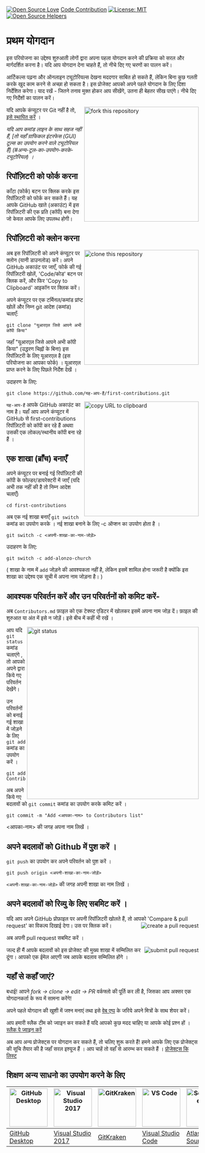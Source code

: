 ﻿[![Open Source Love](https://badges.frapsoft.com/os/v1/open-source.svg?v=103)](https://github.com/ellerbrock/open-source-badges/)
[Code Contribution](https://github.com/roshanjossey/code-contributions)
[![License: MIT](https://img.shields.io/badge/License-MIT-green.svg)](https://opensource.org/licenses/MIT)
[![Open Source Helpers](https://www.codetriage.com/roshanjossey/first-contributions/badges/users.svg)](https://www.codetriage.com/roshanjossey/first-contributions)
# प्रथम योगदान

इस परियोजना का उद्देश्य शुरुआती लोगों द्वारा अपना पहला योगदान करने की प्रक्रिया को सरल और मार्गदर्शित करना है। यदि आप योगदान देना चाहते हैं, तो नीचे दिए गए चरणों का पालन करें।

आर्टिकल्स पढ़ना और ऑनलाइन ट्यूटोरियल्स देखना मददगार साबित हो सकते हैं, लेकिन बिना कुछ गलती करके खुद काम करने से अच्छा हो सकता है। इस प्रोजेक्ट आपको अपने पहले योगदान के लिए दिशा निर्देशित करेगा। याद रखें - जितने तनाव मुक्त होकर आप सीखेंगे, उतना ही बेहतर सीख पाएंगे। नीचे दिए गए निर्देशों का पालन करें।

<img align="right" width="300" src="https://firstcontributions.github.io/assets/Readme/fork.png" alt="fork this repository" />

यदि आपके कंप्यूटर पर Git नहीं है तो, [इसे स्थापित करें](https://help.github.com/articles/set-up-git/) ।

_यदि आप कमांड लाइन के साथ सहज नहीं हैं, [तो यहाँ ग्राफिकल इंटरफेस (GUI) टूल्स का उपयोग करने वाले ट्यूटोरियल हैं] (#अन्य-टूल-का-उपयोग-करके-ट्यूटोरियल) ।_

## रिपॉज़िटरी को फोर्क करना

काँटा (फोर्क) बटन पर क्लिक करके इस रिपॉज़िटरी को फोर्क कर सकते हैं। यह आपके GitHub खाते (अकाउंट) में इस रिपॉज़िटरी की एक प्रति (कॉपी) बना देगा जो केवल आपके लिए उपलब्ध होगी।

## रिपॉज़िटरी को क्लोन करना

<img align="right" width="300" src="https://firstcontributions.github.io/assets/Readme/clone.png" alt="clone this repository" />

अब इस रिपॉज़िटरी को अपने कंप्यूटर पर क्लोन (यानी डाउनलोड) करें। अपने GitHub अकाउंट पर जाएँ, फोर्क की गई रिपॉज़िटरी खोलें, 'Code/कोड' बटन पर क्लिक करें, और फिर 'Copy to Clipboard' आइकॉन पर क्लिक करें।

अपने कंप्यूटर पर एक टर्मिनल/कमांड प्रांप्ट खोलें और निम्न git आदेश (कमांड) चलाएँ:

```
git clone "यूआरएल जिसे आपने अभी कॉपी किया"
```

जहाँ "यूआरएल जिसे आपने अभी कॉपी किया" (उद्धरण चिह्नों के बिना) इस रिपॉज़िटरी के लिए यूआरएल है (इस परियोजना का आपका फोर्क) । यूआरएल प्राप्त करने के लिए पिछले निर्देश देखें ।

उदाहरण के लिए:

```
git clone https://github.com/यह-आप-हैं/first-contributions.git
```

<img align="right" width="300" src="https://firstcontributions.github.io/assets/Readme/copy-to-clipboard.png" alt="copy URL to clipboard" />

`यह-आप-हैं` आपके GitHub अकाउंट का नाम है। यहाँ आप अपने कंप्यूटर में GitHub से first-contributions रिपॉज़िटरी को कॉपी कर रहे हैं अथवा उसकी एक लोकल/स्थानीय कॉपी बना रहे हैं ।

## एक शाखा (ब्राँच) बनाएँ

अपने कंप्यूटर पर बनाई गई रिपॉज़िटरी की कॉपी के फोल्डर/डायरेक्टरी में जाएँ (यदि अभी तक नहीं की है तो निम्न आदेश चलाएँ)

```
cd first-contributions
```

अब एक नई शाखा बनाएँ `git switch` कमांड का उपयोग करके ।
नई शाखा बनाने के लिए -c ऑप्शन का उपयोग होता है ।

```
git switch -c <अपनी-शाखा-का-नाम-जोड़ें>
```

उदाहरण के लिए:

```
git switch -c add-alonzo-church
```

( शाखा के नाम में `add` जोड़ने की आवश्यकता नहीं है, लेकिन इसमें शामिल होना जरूरी है क्योंकि इस शाखा का उद्देश्य एक सूची में अपना नाम जोड़ना है। )

## आवश्यक परिवर्तन करें और उन परिवर्तनों को कमिट करें-

अब `Contributors.md` फ़ाइल को एक टेक्स्ट एडिटर में खोलकर इसमें अपना नाम जोड़ दें। फ़ाइल की शुरुआत या अंत में इसे न जोड़ें। इसे बीच में कहीं भी रखें ।

<img align="right" width="450" src="https://firstcontributions.github.io/assets/Readme/git-status.png" alt="git status" />


आप यदि `git status` कमांड चलाएंगे , तो आपको अपने  द्वारा किये गए परिवर्तन देखेंगे।

उन परिवर्तनों को बनाई गई शाखा में जोड़ने के लिए `git add` कमांड का उपयोग करें ।

```
git add Contributors.md
```

अब अपने किये गए बदलावों को `git commit` कमांड का उपयोग करके कमिट करें ।

```
git commit -m "Add <आपका-नाम> to Contributors list"
```

<आपका-नाम> की जगह अपना नाम लिखें ।

## अपने बदलावों को Github में पुश करें ।

`git push` का उपयोग कर अपने परिवर्तन को पुश करें ।

```
git push origin <अपनी-शाखा-का-नाम-जोड़ें>
```

`<अपनी-शाखा-का-नाम-जोड़ें>` की जगह अपनी शाखा का नाम लिखें ।

## अपने बदलावों को रिव्यु के लिए सबमिट करें ।

यदि आप अपने GitHub प्रोफ़ाइल पर अपनी रिपॉज़िटरी खोलते हैं, तो आपको 'Compare & pull request' का विकल्प दिखाई देगा। उस पर क्लिक करें।
<img style="float: right;" src="https://firstcontributions.github.io/assets/Readme/compare-and-pull.png" alt="create a pull request" />

अब अपनी pull request सबमिट करें ।

<img style="float: right;" src="https://firstcontributions.github.io/assets/Readme/submit-pull-request.png" alt="submit pull request" />
जल्द ही मैं आपके बदलावों को इस प्रोजेक्ट की मुख्य शाखा में सम्मिलित कर दूंगा। आपको एक ईमेल आएगी जब आपके बदलाव सम्मिलित होंगे ।

## यहाँ से कहाँ जाएं?

बधाई! आपने _fork -> clone -> edit -> PR_ वर्कफ्लो की पूर्ति कर ली है, जिसका आप अक्सर एक योगदानकर्ता के रूप में सामना करेंगे!

अपने पहले योगदान की खुशी में जश्न मनाएं तथा इसे [वेब एप्प](https://firstcontributions.github.io/#social-share) के जरिये अपने मित्रों के साथ शेयर करें।

आप हमारी स्लैक टीम को ज्वाइन कर सकते हैं यदि आपको कुछ मदद चाहिए या आपके कोई प्रश्न हों । [स्लैक पे ज्वाइन करें](https://join.slack.com/t/firstcontributors/shared_invite/zt-1n4y7xnk0-DnLVTaN6U9xLU79H5Hi62w)

अब आप अन्य प्रोजेक्ट्स पर योगदान कर सकते हैं, तो चलिए शुरू करते हैं! हमने आपके लिए एक प्रोजेक्ट्स की सूचि तैयार की है जहाँ सरल इश्यूज हैं । आप चाहें तो वहाँ से आरम्भ कर सकते हैं । [प्रोजेक्ट्स कि लिस्ट](https://firstcontributions.github.io/#project-list)

## शिक्षण अन्य साधनो का उपयोग करने के लिए

|<a href="../github-desktop-tutorial.md"><img alt="GitHub Desktop" src="https://desktop.github.com/images/desktop-icon.svg" width="100"></a>|<a href="../github-windows-vs2017-tutorial.md"><img alt="Visual Studio 2017" src="https://upload.wikimedia.org/wikipedia/commons/c/cd/Visual_Studio_2017_Logo.svg" width="100"></a>|<a href="../gitkraken-tutorial.md"><img alt="GitKraken" src="https://firstcontributions.github.io/assets/gui-tool-tutorials/gitkraken-tutorial/gk-icon.png" width="100"></a>|<a href="../github-windows-vs-code-tutorial.md"><img alt="VS Code" src="https://upload.wikimedia.org/wikipedia/commons/1/1c/Visual_Studio_Code_1.35_icon.png" width=100></a>|<a href="sourcetree-macos-tutorial.md"><img alt="Sourcetree App" src="https://wac-cdn.atlassian.com/dam/jcr:81b15cde-be2e-4f4a-8af7-9436f4a1b431/Sourcetree-icon-blue.svg" width=100></a>|
|---|---|---|---|---|
|[GitHub Desktop](../gui-tool-tutorials/github-desktop-tutorial.md)|[Visual Studio 2017](../gui-tool-tutorials/github-windows-vs2017-tutorial.md)|[GitKraken](../gui-tool-tutorials/gitkraken-tutorial.md)|[Visual Studio Code](../gui-tool-tutorials/github-windows-vs-code-tutorial.md)|[Atlassian Sourcetree](../gui-tool-tutorials/sourcetree-macos-tutorial.md)|
